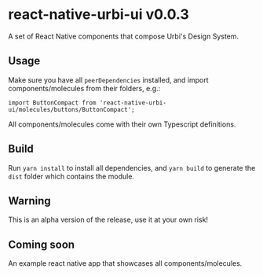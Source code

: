 # react-native-urbi-ui v0.0.3

A set of React Native components that compose Urbi's Design System.

## Usage

Make sure you have all `peerDependencies` installed, and import components/molecules from their folders, e.g.:

    import ButtonCompact from 'react-native-urbi-ui/molecules/buttons/ButtonCompact';

All components/molecules come with their own Typescript definitions.

## Build

Run `yarn install` to install all dependencies, and `yarn build` to generate the `dist` folder which contains the module.

## Warning

This is an alpha version of the release, use it at your own risk!

## Coming soon

An example react native app that showcases all components/molecules.
